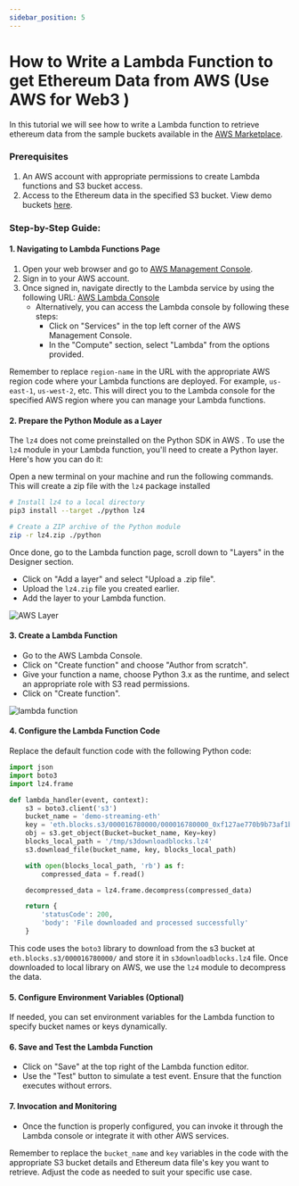 ```yaml
---
sidebar_position: 5
---
```


# How to Write a Lambda Function to get Ethereum Data from AWS (Use AWS for Web3 )

In this tutorial we will see how to write a Lambda function to retrieve ethereum data from the sample buckets available in the [AWS Marketplace](https://aws.amazon.com/marketplace/pp/prodview-oi4sbdu6zro3i?sr=0-1&ref_=beagle&applicationId=AWSMPContessa).

### Prerequisites

1. An AWS account with appropriate permissions to create Lambda functions and S3 bucket access.
2. Access to the Ethereum data in the specified S3 bucket. View demo buckets [here](/docs/cloud/s3/demo).

### Step-by-Step Guide:

#### 1. Navigating to Lambda Functions Page

1.  Open your web browser and go to [AWS Management Console](https://aws.amazon.com/console/).
2.  Sign in to your AWS account.
3.  Once signed in, navigate directly to the Lambda service by using the following URL: [AWS Lambda Console](https://console.aws.amazon.com/lambda/home)
    - Alternatively, you can access the Lambda console by following these steps:
      - Click on "Services" in the top left corner of the AWS Management Console.
      - In the "Compute" section, select "Lambda" from the options provided.

Remember to replace `region-name` in the URL with the appropriate AWS region code where your Lambda functions are deployed. For example, `us-east-1`, `us-west-2`, etc. This will direct you to the Lambda console for the specified AWS region where you can manage your Lambda functions.

#### 2. Prepare the Python Module as a Layer

The `lz4` does not come preinstalled on the Python SDK in AWS .
To use the `lz4` module in your Lambda function, you'll need to create a Python layer. Here's how you can do it:

Open a new terminal on your machine and run the following commands. This will create a zip file with the `lz4`
package installed

```bash
# Install lz4 to a local directory
pip3 install --target ./python lz4

# Create a ZIP archive of the Python module
zip -r lz4.zip ./python
```
Once done, go to the Lambda function page, scroll down to "Layers" in the Designer section.
- Click on "Add a layer" and select "Upload a .zip file".
- Upload the `lz4.zip` file you created earlier.
- Add the layer to your Lambda function.

![AWS Layer](/img/aws/layers.png)

#### 3. Create a Lambda Function

- Go to the AWS Lambda Console.
- Click on "Create function" and choose "Author from scratch".
- Give your function a name, choose Python 3.x as the runtime, and select an appropriate role with S3 read permissions.
- Click on "Create function".

![lambda function](/img/aws/fn.png)

#### 4. Configure the Lambda Function Code

Replace the default function code with the following Python code:

```python
import json
import boto3
import lz4.frame

def lambda_handler(event, context):
    s3 = boto3.client('s3')
    bucket_name = 'demo-streaming-eth'
    key = 'eth.blocks.s3/000016780000/000016780000_0xf127ae770b9b73af1be93e5a7ac19be5e3bac41673b2685c6b4619fb09af09f0_41452bd33251301d32c606c704120d027de580505d611e4fb1c5ff3ef51d0cb7.block.lz4'
    obj = s3.get_object(Bucket=bucket_name, Key=key)
    blocks_local_path = '/tmp/s3downloadblocks.lz4'
    s3.download_file(bucket_name, key, blocks_local_path)

    with open(blocks_local_path, 'rb') as f:
        compressed_data = f.read()

    decompressed_data = lz4.frame.decompress(compressed_data)

    return {
        'statusCode': 200,
        'body': 'File downloaded and processed successfully'
    }
```

This code uses the `boto3` library to download from the s3 bucket at `eth.blocks.s3/000016780000/` and store it in `s3downloadblocks.lz4` file. Once downloaded to local library on AWS, we use the `lz4` module to decompress the data.

#### 5. Configure Environment Variables (Optional)

If needed, you can set environment variables for the Lambda function to specify bucket names or keys dynamically.

#### 6. Save and Test the Lambda Function

- Click on "Save" at the top right of the Lambda function editor.
- Use the "Test" button to simulate a test event. Ensure that the function executes without errors.

#### 7. Invocation and Monitoring

- Once the function is properly configured, you can invoke it through the Lambda console or integrate it with other AWS services.

Remember to replace the `bucket_name` and `key` variables in the code with the appropriate S3 bucket details and Ethereum data file's key you want to retrieve. Adjust the code as needed to suit your specific use case.
